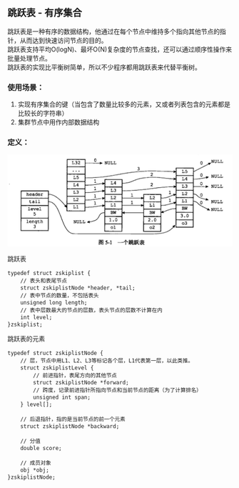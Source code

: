 ## 跳跃表 - 有序集合
跳跃表是一种有序的数据结构，他通过在每个节点中维持多个指向其他节点的指针，从而达到快速访问节点的目的。  
跳跃表支持平均O(logN)、最坏O(N)复杂度的节点查找，还可以通过顺序性操作来批量处理节点。  
跳跃表的实现比平衡树简单，所以不少程序都用跳跃表来代替平衡树。

### 使用场景：
1. 实现有序集合的键（当包含了数量比较多的元素，又或者列表包含的元素都是比较长的字符串）
2. 集群节点中用作内部数据结构

### 定义：
![跳跃表的一个示意图](img/691571998516_.pic_hd.jpg)

跳跃表
```
typedef struct zskiplist {
    // 表头和表尾节点
    struct zskiplistNode *header, *tail;
    // 表中节点的数量，不包括表头
    unsigned long length;
    // 表中层数最大的节点的层数，表头节点的层数不计算在内
    int level;
}zskiplist;
```

跳跃表的元素
```
typedef struct zskiplistNode {
    // 层，节点中用L1、L2、L3等标记各个层，L1代表第一层，以此类推。
    struct zskiplistLevel {
        // 前进指针，表尾方向的其他节点
        struct zskiplistNode *forward;
        // 跨度，记录前进指针所指向节点和当前节点的距离（为了计算排名）
        unsigned int span;
    } level[];
    
    // 后退指针，指的是当前节点的前一个元素
    struct zskiplistNode *backward;
    
    // 分值
    double score;
    
    // 成员对象
    obj *obj;
}zskiplistNode;
```